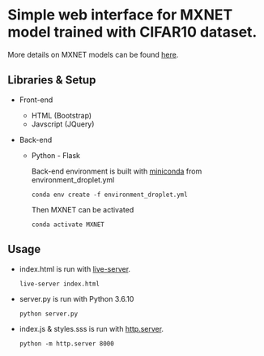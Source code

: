 # Simple web interface for MXNET model trained with CIFAR10 dataset.

More details on MXNET models can be found [here](https://gluon-cv.mxnet.io/build/examples_classification/demo_cifar10.html#sphx-glr-build-examples-classification-demo-cifar10-py).

## Libraries & Setup
* Front-end
  * HTML (Bootstrap)
  * Javscript (JQuery)


* Back-end
  * Python - Flask
  
    Back-end environment is built with [miniconda](https://docs.conda.io/projects/conda/en/latest/user-guide/install/) from environment_droplet.yml
    ```
    conda env create -f environment_droplet.yml
    ```
    Then MXNET can be activated
    ```
    conda activate MXNET
    ```

## Usage

* index.html is run with [live-server](https://www.npmjs.com/package/live-server).
  ```
  live-server index.html
  ```

* server.py is run with Python 3.6.10
  ```
  python server.py
  ```
* index.js & styles.sss is run with [http.server](https://docs.python.org/3/library/http.server.html).
  ```
  python -m http.server 8000
  ```
